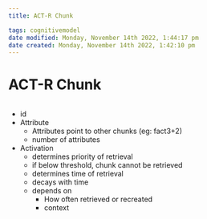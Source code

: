 ```yaml
---
title: ACT-R Chunk

tags: cognitivemodel 
date modified: Monday, November 14th 2022, 1:44:17 pm
date created: Monday, November 14th 2022, 1:42:10 pm
---
```


# ACT-R Chunk
```toc
```

- id
- Attribute
	- Attributes point to other chunks (eg: fact3+2)
	- number of attributes
- Activation
	- determines priority of retrieval
	- if below threshold, chunk cannot be retrieved
	- determines time of retrieval
	- decays with time
	- depends on
		- How often retrieved or recreated
		- context
